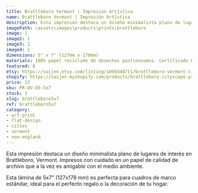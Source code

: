 ```yaml
---
title: Brattleboro Vermont | Impresión Artística
name: Brattleboro Vermont | Impresión Artística
description: Esta impresión destaca un diseño minimalista plano de lugares de interés en Brattleboro, Vermont. Impresos con cuidado en un papel de calidad de archivo que a la vez es amigable con el medio ambiente.
imagePath: \assets\images\products\prints\brattleboro
image: 1
image2: 1
image3: 1
image4: 1
dimensions: 5" x 7" (127mm x 178mm)
materials: 100% papel reciclado de desechos postconsumos. Certificado FSC.
featured: 0
etsy: https://soijen.etsy.com/listing/1050440711/brattleboro-vermont-cityscape-art-print?utm_source=Copy&utm_medium=ListingManager&utm_campaign=Share&utm_term=so.lmsm&share_time=1695258606411
shopify: https://soijen.myshopify.com/products/brattleboro-cityscape-print
price: 13
sku: PR-QV-05-5x7
stock: 1
slug: brattleboro5x7
ref: brattleboro5x7
category:
- art-print
- flat-design
- cities
- vermont
- new-england
---
```

Esta impresión destaca un diseño minimalista plano de lugares de interés en Brattleboro, Vermont. Impresos con cuidado en un papel de calidad de archivo que a la vez es amigable con el medio ambiente.

Esta lámina de 5x7” (127x178 mm) es perfecta para cuadros de marco estándar, ideal para el perfecto regalo o la decoración de tu hogar.
